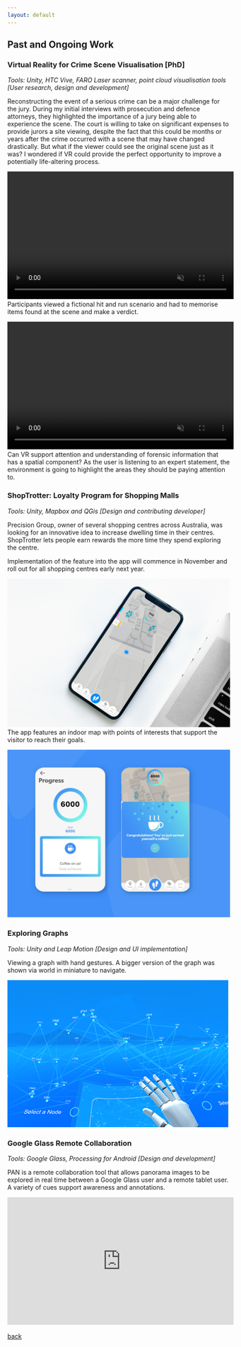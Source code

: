 ```yaml
---
layout: default
---
```


## Past and Ongoing Work

### Virtual Reality for Crime Scene Visualisation [PhD]
_Tools: Unity, HTC Vive, FARO Laser scanner, point cloud visualisation tools [User research, design and development]_

Reconstructing the event of a serious crime can be a major challenge for the jury. During my initial interviews with prosecution and defence attorneys, they highlighted the importance of a jury being able to experience the scene. The court is willing to take on significant expenses to provide jurors a site viewing, despite the fact that this could be months or years after the crime occurred with a scene that may have changed drastically. But what if the viewer could see the original scene just as it was? I wondered if VR could provide the perfect opportunity to improve a potentially life-altering process.

<video width="512" height="288" controls muted autoplay>  <source src="/assets/videos/HitAndRunExperiment.mp4" type="video/mp4"></video>
Participants viewed a fictional hit and run scenario and had to memorise items found at the scene and make a verdict. 

<video width="512" height="288" controls muted>  <source src="/assets/videos/bpa.mp4" type="video/mp4"></video>
Can VR support attention and understanding of forensic information that has a spatial component? As the user is listening to an expert statement, the environment is going to highlight the areas they should be paying attention to. 

### ShopTrotter: Loyalty Program for Shopping Malls 
_Tools: Unity, Mapbox and QGis [Design and contributing developer]_

Precision Group, owner of several shopping centres across Australia, was looking for an innovative idea to increase dwelling time in their centres. 
ShopTrotter lets people earn rewards the more time they spend exploring the centre. 

Implementation of the feature into the app will commence in November and roll out for all shopping centres early next year. 

![Main screen of ShopTrotter](/assets/img/Main.jpg)
The app features an indoor map with points of interests that support the visitor to reach their goals. 

![Stamps](/assets/img/Screens.jpg)

### Exploring Graphs
_Tools: Unity and Leap Motion [Design and UI implementation]_

Viewing a graph with hand gestures. A bigger version of the graph was shown via world in miniature to navigate. 

![Image of Trails](/assets/img/Trails.PNG)


### Google Glass Remote Collaboration
_Tools: Google Glass, Processing for Android [Design and development]_

PAN is a remote collaboration tool that allows panorama images to be explored in real time between a Google Glass user and a remote tablet user. 
A variety of cues support awareness and annotations. 

<iframe src="https://player.vimeo.com/video/110002088" width="512" height="288" frameborder="0" allow="autoplay; fullscreen" allowfullscreen></iframe>

[back](./)
